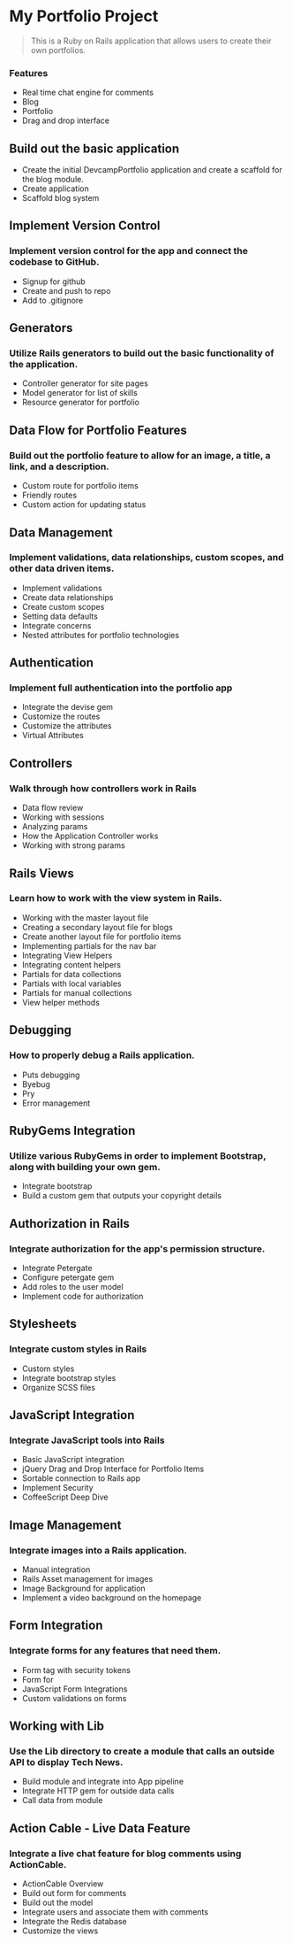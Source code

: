 # My Portfolio Project

> This is a Ruby on Rails application that allows users to create their own portfolios. 

### Features

- Real time chat engine for comments
- Blog
- Portfolio 
- Drag and drop interface

## Build out the basic application	
- Create the initial DevcampPortfolio application and create a scaffold for the blog module.	
- Create application		
- Scaffold blog system		

## Implement Version Control	
### Implement version control for the app and connect the codebase to GitHub.
- Signup for github		
- Create and push to repo		
- Add to .gitignore	

## Generators	
### Utilize Rails generators to build out the basic functionality of the application.	
- Controller generator for site pages		
- Model generator for list of skills		
- Resource generator for portfolio	

## Data Flow for Portfolio Features	
### Build out the portfolio feature to allow for an image, a title, a link, and a description.	
- Custom route for portfolio items		
- Friendly routes		
- Custom action for updating status

## Data Management	
### Implement validations, data relationships, custom scopes, and other data driven items.	
- Implement validations		
- Create data relationships		
- Create custom scopes		
- Setting data defaults		
- Integrate concerns		
- Nested attributes for portfolio technologies 			

## Authentication
### Implement full authentication into the portfolio app
- Integrate the devise gem
- Customize the routes
- Customize the attributes 
- Virtual Attributes

## Controllers	
### Walk through how controllers work in Rails	
- Data flow review		
- Working with sessions		
- Analyzing params		
- How the Application Controller works		
- Working with strong params

## Rails Views	
### Learn how to work with the view system in Rails.	
- Working with the master layout file		
- Creating a secondary layout file for blogs		
- Create another layout file for portfolio items		
- Implementing partials for the nav bar		
- Integrating View Helpers		
- Integrating content helpers		
- Partials for data collections		
- Partials with local variables		
- Partials for manual collections
- View helper methods		
																									
## Debugging	
### How to properly debug a Rails application.	
- Puts debugging		
- Byebug		
- Pry		
- Error management

## RubyGems Integration	
### Utilize various RubyGems in order to implement Bootstrap, along with building your own gem.	
- Integrate bootstrap			
- Build a custom gem that outputs your copyright details	

## Authorization in Rails
### Integrate authorization for the app's permission structure.
- Integrate Petergate
- Configure petergate gem
- Add roles to the user model
- Implement code for authorization

## Stylesheets	
### Integrate custom styles in Rails	
- Custom styles		
- Integrate bootstrap styles		
- Organize SCSS files

## JavaScript Integration	
### Integrate JavaScript tools into Rails	
- Basic JavaScript integration		
- jQuery Drag and Drop Interface for Portfolio Items
- Sortable connection to Rails app
- Implement Security
- CoffeeScript Deep Dive		

## Image Management	
### Integrate images into a Rails application.	
- Manual integration		
- Rails Asset management for images		
- Image Background for application
- Implement a video background on the homepage	

## Form Integration	
### Integrate forms for any features that need them.	
- Form tag with security tokens		
- Form for		
- JavaScript Form Integrations		
- Custom validations on forms

## Working with Lib	
### Use the Lib directory to create a module that calls an outside API to display Tech News.	
- Build module and integrate into App pipeline		
- Integrate HTTP gem for outside data calls		
- Call data from module		

## Action Cable - Live Data Feature	
### Integrate a live chat feature for blog comments using ActionCable.	
- ActionCable Overview		
- Build out form for comments		
- Build out the model		
- Integrate users and associate them with comments		
- Integrate the Redis database		
- Customize the views																					
																									
																									
																										
																										
																											
																								
																									

																							
	

